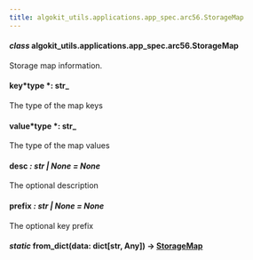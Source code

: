 ```yaml
---
title: algokit_utils.applications.app_spec.arc56.StorageMap
---
```


#### _class_ algokit_utils.applications.app_spec.arc56.StorageMap

Storage map information.

#### key*type *: str\_

The type of the map keys

#### value*type *: str\_

The type of the map values

#### desc _: str | None_ _= None_

The optional description

#### prefix _: str | None_ _= None_

The optional key prefix

#### _static_ from_dict(data: dict[str, Any]) → [StorageMap](#algokit_utils.applications.app_spec.arc56.StorageMap)
